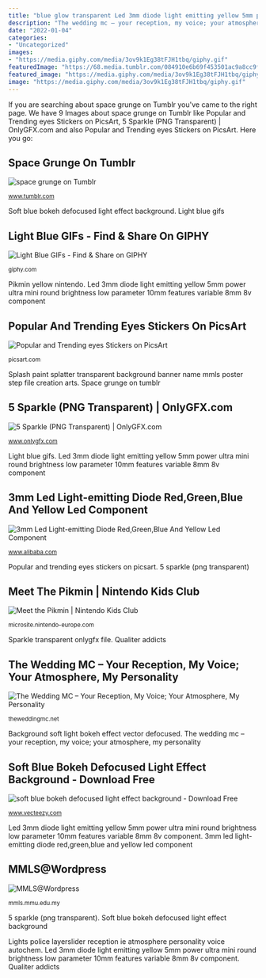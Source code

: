 ```yaml
---
title: "blue glow transparent Led 3mm diode light emitting yellow 5mm power ultra mini round brightness low parameter 10mm features variable 8mm 8v component"
description: "The wedding mc – your reception, my voice; your atmosphere, my personality"
date: "2022-01-04"
categories:
- "Uncategorized"
images:
- "https://media.giphy.com/media/3ov9k1Eg38tFJH1tbq/giphy.gif"
featuredImage: "https://68.media.tumblr.com/084910e6b69f453501ac9a8cc9fede0b/tumblr_o9fzkeJAIA1rtieoxo1_500.jpg"
featured_image: "https://media.giphy.com/media/3ov9k1Eg38tFJH1tbq/giphy.gif"
image: "https://media.giphy.com/media/3ov9k1Eg38tFJH1tbq/giphy.gif"
---
```


If you are searching about space grunge on Tumblr you've came to the right page. We have 9 Images about space grunge on Tumblr like Popular and Trending eyes Stickers on PicsArt, 5 Sparkle (PNG Transparent) | OnlyGFX.com and also Popular and Trending eyes Stickers on PicsArt. Here you go:

## Space Grunge On Tumblr

![space grunge on Tumblr](https://68.media.tumblr.com/084910e6b69f453501ac9a8cc9fede0b/tumblr_o9fzkeJAIA1rtieoxo1_500.jpg "Mmls@wordpress")

<small>www.tumblr.com</small>

Soft blue bokeh defocused light effect background. Light blue gifs

## Light Blue GIFs - Find &amp; Share On GIPHY

![Light Blue GIFs - Find &amp; Share on GIPHY](https://media.giphy.com/media/3ov9k1Eg38tFJH1tbq/giphy.gif "Popular and trending eyes stickers on picsart")

<small>giphy.com</small>

Pikmin yellow nintendo. Led 3mm diode light emitting yellow 5mm power ultra mini round brightness low parameter 10mm features variable 8mm 8v component

## Popular And Trending Eyes Stickers On PicsArt

![Popular and Trending eyes Stickers on PicsArt](https://cdn141.picsart.com/268676961000211.png?r240x240 "Meet the pikmin")

<small>picsart.com</small>

Splash paint splatter transparent background banner name mmls poster step file creation arts. Space grunge on tumblr

## 5 Sparkle (PNG Transparent) | OnlyGFX.com

![5 Sparkle (PNG Transparent) | OnlyGFX.com](https://www.onlygfx.com/wp-content/uploads/2018/09/5-sparkle-4.png "Led 3mm diode light emitting yellow 5mm power ultra mini round brightness low parameter 10mm features variable 8mm 8v component")

<small>www.onlygfx.com</small>

Light blue gifs. Led 3mm diode light emitting yellow 5mm power ultra mini round brightness low parameter 10mm features variable 8mm 8v component

## 3mm Led Light-emitting Diode Red,Green,Blue And Yellow Led Component

![3mm Led Light-emitting Diode Red,Green,Blue And Yellow Led Component](https://sc01.alicdn.com/kf/HTB1lGrrJVXXXXcsXVXXq6xXFXXXp/200632018/HTB1lGrrJVXXXXcsXVXXq6xXFXXXp.jpg "Lights police layerslider reception ie atmosphere personality voice autochem")

<small>www.alibaba.com</small>

Popular and trending eyes stickers on picsart. 5 sparkle (png transparent)

## Meet The Pikmin | Nintendo Kids Club

![Meet the Pikmin | Nintendo Kids Club](http://microsite.nintendo-europe.com/nintendokidsclub/assets/img/content/read_and_discover/pikmin/pikmin-yellow.png "3mm led light-emitting diode red,green,blue and yellow led component")

<small>microsite.nintendo-europe.com</small>

Sparkle transparent onlygfx file. Qualiter addicts

## The Wedding MC – Your Reception, My Voice; Your Atmosphere, My Personality

![The Wedding MC – Your Reception, My Voice; Your Atmosphere, My Personality](http://theweddingmc.net/wp-content/uploads/layerslider/Police-Lights/policelightred.png "The wedding mc – your reception, my voice; your atmosphere, my personality")

<small>theweddingmc.net</small>

Background soft light bokeh effect vector defocused. The wedding mc – your reception, my voice; your atmosphere, my personality

## Soft Blue Bokeh Defocused Light Effect Background - Download Free

![soft blue bokeh defocused light effect background - Download Free](https://static.vecteezy.com/system/resources/previews/000/197/173/original/soft-blue-bokeh-defocused-light-effect-background-vector.jpg "3mm led light-emitting diode red,green,blue and yellow led component")

<small>www.vecteezy.com</small>

Led 3mm diode light emitting yellow 5mm power ultra mini round brightness low parameter 10mm features variable 8mm 8v component. 3mm led light-emitting diode red,green,blue and yellow led component

## MMLS@Wordpress

![MMLS@Wordpress](http://mmls.mmu.edu.my/wordpress/1161100407/wp-content/uploads/sites/33888/2017/01/4628372822.png "Light blue gifs")

<small>mmls.mmu.edu.my</small>

5 sparkle (png transparent). Soft blue bokeh defocused light effect background

Lights police layerslider reception ie atmosphere personality voice autochem. Led 3mm diode light emitting yellow 5mm power ultra mini round brightness low parameter 10mm features variable 8mm 8v component. Qualiter addicts

